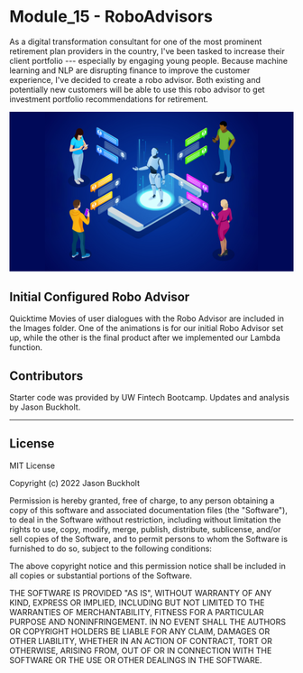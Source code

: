 # Module_15 - RoboAdvisors

As a digital transformation consultant for one of the most prominent retirement plan providers in the country, I've been tasked to increase their client portfolio --- especially by engaging young people.  Because machine learning and NLP are disrupting finance to improve the customer experience, I've decided to create a robo advisor.  Both existing and potentially new customers will be able to use this robo advisor to get investment portfolio recommendations for retirement.

   ![Charts Picture](Images/module-15-challenge.png)

## Initial Configured Robo Advisor

Quicktime Movies of user dialogues with the Robo Advisor are included in the Images folder.  One of the animations is for our initial Robo Advisor set up, while the other is the final product after we implemented our Lambda function.

## Contributors

Starter code was provided by UW Fintech Bootcamp.  Updates and analysis by Jason Buckholt.  

---

## License

MIT License

Copyright (c) 2022 Jason Buckholt

Permission is hereby granted, free of charge, to any person obtaining a copy of this software and associated documentation files (the "Software"), to deal in the Software without restriction, including without limitation the rights to use, copy, modify, merge, publish, distribute, sublicense, and/or sell copies of the Software, and to permit persons to whom the Software is furnished to do so, subject to the following conditions:

The above copyright notice and this permission notice shall be included in all copies or substantial portions of the Software.

THE SOFTWARE IS PROVIDED "AS IS", WITHOUT WARRANTY OF ANY KIND, EXPRESS OR IMPLIED, INCLUDING BUT NOT LIMITED TO THE WARRANTIES OF MERCHANTABILITY, FITNESS FOR A PARTICULAR PURPOSE AND NONINFRINGEMENT. IN NO EVENT SHALL THE AUTHORS OR COPYRIGHT HOLDERS BE LIABLE FOR ANY CLAIM, DAMAGES OR OTHER LIABILITY, WHETHER IN AN ACTION OF CONTRACT, TORT OR OTHERWISE, ARISING FROM, OUT OF OR IN CONNECTION WITH THE SOFTWARE OR THE USE OR OTHER DEALINGS IN THE SOFTWARE.